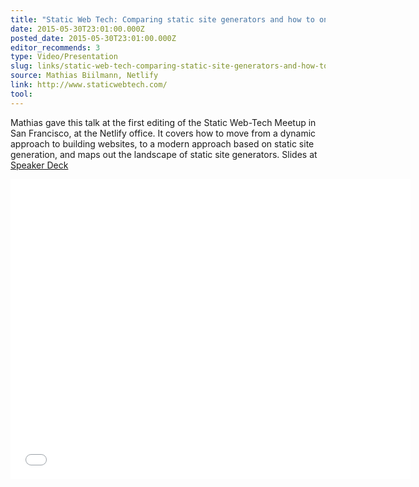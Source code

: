 ```yaml
---
title: "Static Web Tech: Comparing static site generators and how to onboard from a dynamic workflow"
date: 2015-05-30T23:01:00.000Z
posted_date: 2015-05-30T23:01:00.000Z
editor_recommends: 3
type: Video/Presentation
slug: links/static-web-tech-comparing-static-site-generators-and-how-to-onboard-from-a-dynamic-workflow
source: Mathias Biilmann, Netlify
link: http://www.staticwebtech.com/
tool:
---
```

Mathias gave this talk at the first editing of the Static Web-Tech Meetup in San Francisco, at the Netlify office. It covers how to move from a dynamic approach to building websites, to a modern approach based on static site generation, and maps out the landscape of static site generators. Slides at [Speaker Deck](https://speakerdeck.com/biilmann/comparing-static-site-generators-and-how-to-onboard-from-a-dynamic-workflow)

<iframe class="embedly-embed" src="//cdn.embedly.com/widgets/media.html?src=https%3A%2F%2Fwww.youtube.com%2Fembed%2Fvns7B3DAzXg%3Ffeature%3Doembed&url=https%3A%2F%2Fwww.youtube.com%2Fwatch%3Fv%3Dvns7B3DAzXg&image=https%3A%2F%2Fi.ytimg.com%2Fvi%2Fvns7B3DAzXg%2Fhqdefault.jpg&key=153ee3695ac84c6eba4eaa612b9d157c&type=text%2Fhtml&schema=youtube" width="640" height="480" scrolling="no" frameborder="0" allowfullscreen></iframe>


